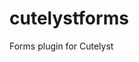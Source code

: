 <!--
SPDX-FileCopyrightText: (C) 2023 - 2024 Matthias Fehring <https://www.huessenbergnetz.de>

SPDX-License-Identifier: BSD-3-Clause
-->

# cutelystforms
Forms plugin for Cutelyst
